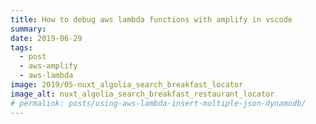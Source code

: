 ```yaml
---
title: How to debug aws lambda functions with amplify in vscode
summary:
date: 2019-06-29
tags:
  - post
  - aws-amplify
  - aws-lambda
image: 2019/05-nuxt_algolia_search_breakfast_locator
image_alt: nuxt_algolia_search_breakfast_restaurant_locator
# permalink: posts/using-aws-lambda-insert-multiple-json-dynamodb/
---
```


